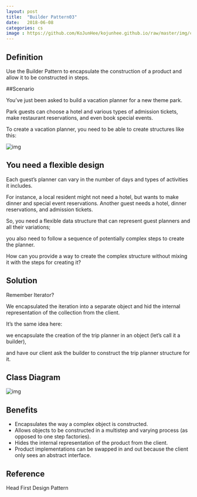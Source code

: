 ```yaml
---
layout: post
title:  "Builder Pattern03"
date:   2018-06-08
categories: cs
image : https://github.com/KoJunHee/kojunhee.github.io/raw/master/img/cs_img.jpg
---
```


## Definition 

Use the Builder Pattern to encapsulate the construction of a product and allow it to be constructed in steps. 

##Scenario

You’ve just been asked to build a vacation planner for a new theme  park. 

Park guests can choose a hotel and various types of admission tickets, make restaurant reservations, and even book special events. 

To create a vacation planner, you need to be able to create structures like this: 

![img](https://github.com/KoJunHee/kojunhee.github.io/raw/master/img/newBuilder01.png) 

## You need a flexible design 

Each guest’s planner can vary in the number of days and types of activities it includes. 

For instance, a local resident might not need a hotel, but wants to make dinner and special event reservations. Another guest needs a hotel, dinner reservations, and admission tickets. 

So, you need a flexible data structure that can represent guest planners and all their variations; 

you also need to follow a sequence of potentially complex steps to create the planner. 

How can you provide a way to create the complex structure without mixing it with the steps for creating it? 

## Solution

Remember Iterator? 

We encapsulated the iteration into a separate object and hid the internal representation of the collection from the client. 

It’s the same idea here: 

we encapsulate the creation of the trip planner in an object (let’s call it a builder), 

and have our client ask the builder to construct the trip planner structure for it. 

## Class Diagram

![img](https://github.com/KoJunHee/kojunhee.github.io/raw/master/img/newBuilder02.png) 

## Benefits

- Encapsulates the way a complex object is constructed. 
- Allows objects to be constructed in a multistep and varying process (as opposed to one step factories). 
- Hides the internal representation of the product from the client. 
- Product implementations can be swapped in and out because the client only sees an abstract interface. 

## Reference

Head First Design Pattern